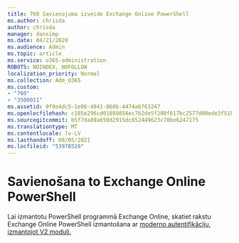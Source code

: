 ```yaml
---
title: 760 Savienojuma izveide Exchange Online PowerShell
ms.author: chrisda
author: chrisda
manager: dansimp
ms.date: 04/21/2020
ms.audience: Admin
ms.topic: article
ms.service: o365-administration
ROBOTS: NOINDEX, NOFOLLOW
localization_priority: Normal
ms.collection: Adm_O365
ms.custom:
- "760"
- "3500011"
ms.assetid: 0f9e4dc5-1e06-4941-860b-4474a6f63247
ms.openlocfilehash: c185e296cd01889856ec7b2de5f280f617bc2577d00ede3f51bcf7a186491615
ms.sourcegitcommit: b5f7da89a650d2915dc652449623c78be6247175
ms.translationtype: MT
ms.contentlocale: lv-LV
ms.lasthandoff: 08/05/2021
ms.locfileid: "53978528"
---
```

# <a name="connect-to-exchange-online-powershell"></a>Savienošana to Exchange Online PowerShell

Lai izmantotu PowerShell programmā Exchange Online, skatiet rakstu Exchange Online PowerShell izmantošana ar [moderno autentifikāciju, izmantojot V2 moduli.](https://aka.ms/exops-docs)
